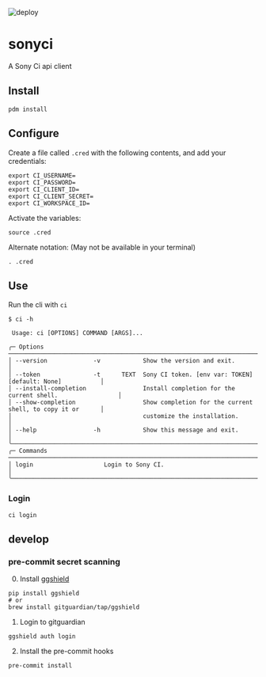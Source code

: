 ![deploy](https://github.com/WGBH-MLA/sonyci/actions/workflows/CI.yml/badge.svg)

# sonyci

A Sony Ci api client

## Install

```shell
pdm install
```

## Configure

Create a file called `.cred` with the following contents, and add your credentials:

```shell
export CI_USERNAME=
export CI_PASSWORD=
export CI_CLIENT_ID=
export CI_CLIENT_SECRET=
export CI_WORKSPACE_ID=
```

Activate the variables:

```shell
source .cred
```

Alternate notation: (May not be available in your terminal)

```shell
. .cred
```

## Use

Run the cli with `ci`

```shell
$ ci -h

 Usage: ci [OPTIONS] COMMAND [ARGS]...

╭─ Options ─────────────────────────────────────────────────────────────────────────────────────╮
│ --version             -v            Show the version and exit.                                │
│ --token               -t      TEXT  Sony CI token. [env var: TOKEN] [default: None]           │
│ --install-completion                Install completion for the current shell.                 │
│ --show-completion                   Show completion for the current shell, to copy it or      │
│                                     customize the installation.                               │
│ --help                -h            Show this message and exit.                               │
╰───────────────────────────────────────────────────────────────────────────────────────────────╯
╭─ Commands ────────────────────────────────────────────────────────────────────────────────────╮
│ login                    Login to Sony CI.                                                    │
╰───────────────────────────────────────────────────────────────────────────────────────────────╯

```

### Login

```shell
ci login
```

## develop

### pre-commit secret scanning

0. Install [ggshield](https://docs.gitguardian.com/ggshield-docs/getting-started)

```shell
pip install ggshield
# or
brew install gitguardian/tap/ggshield
```

1. Login to gitguardian

```shell
ggshield auth login
```

2. Install the pre-commit hooks

```shell
pre-commit install
```
